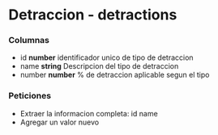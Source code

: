 # Detraccion - detractions
### Columnas
- id **number** identificador unico de tipo de detraccion
- name **string** Descripcion del tipo de detraccion
- number **number** % de detraccion aplicable segun el tipo


### Peticiones
- Extraer la informacion completa: id name
- Agregar un valor nuevo

